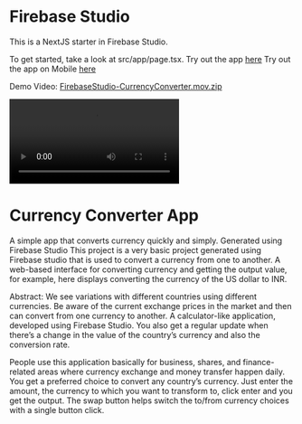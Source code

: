 # Firebase Studio

This is a NextJS starter in Firebase Studio.

To get started, take a look at src/app/page.tsx.
Try out the app [here](https://9000-idx-studio-1744385758988.cluster-fdkw7vjj7bgguspe3fbbc25tra.cloudworkstations.dev)
Try out the app on Mobile [here](https://github.com/user-attachments/assets/c45da1f1-58ee-4177-a04d-3d8401f249dc)

Demo Video: [FirebaseStudio-CurrencyConverter.mov.zip](https://github.com/user-attachments/files/19754664/FirebaseStudio-CurrencyConverter.mov.zip)

<video src="[Demo Video](https://github.com/user-attachments/files/19754664/FirebaseStudio-CurrencyConverter.mov.zip)" controls="controls" style="max-width: 730px;">
</video>


# Currency Converter App 
A simple app that converts currency quickly and simply. Generated using Firebase Studio
This project is a very basic project generated using Firebase studio that is used to convert a currency from one to another. A web-based interface for converting currency and getting the output value, for example, here displays converting the currency of the US dollar to INR.

Abstract: We see variations with different countries using different currencies. Be aware of the current exchange prices in the market and then can convert from one currency to another. A calculator-like application, developed using Firebase Studio. You also get a regular update when there’s a change in the value of the country’s currency and also the conversion rate.

People use this application basically for business, shares, and finance-related areas where currency exchange and money transfer happen daily. You get a preferred choice to convert any country’s currency. Just enter the amount, the currency to which you want to transform to, click enter and you get the output. The swap button helps switch the to/from currency choices with a single button click.
